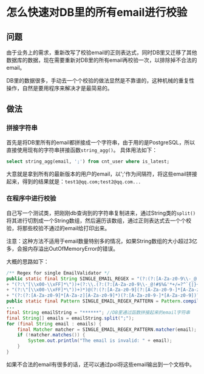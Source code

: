 # 怎么快速对DB里的所有email进行校验

## 问题

由于业务上的需求，重新改写了校验email的正则表达式，同时DB里又迁移了其他数据库的数据，现在需要重新对DB里的所有email再校验一次，以排除掉不合法的email。

DB里的数据很多，手动去一个个校验的做法显然是不靠谱的，这种机械的重复性操作，自然是要用程序来解决才是最简易的。
<!--more-->
## 做法
### 拼接字符串

首先是将DB里所有的email都拼接成一个字符串，由于用的是PostgreSQL，所以直接使用现有的字符串拼接函数`string_agg()`。
具体用法如下：
```sql
select string_agg(email, ';') from cnt_user where is_latest;
```

大意就是拿到所有的最新版本的用户的email，以';'作为间隔符，将这些email拼接起来，得到的结果就是：`test1@qq.com;test2@qq.com...`

### 在程序中进行校验

自己写一个测试类，把刚刚db查询到的字符串复制进来，通过String类的`split()`将其进行切割成一个String数组，然后遍历该数组，通过正则表达式去一个个校验，将那些校验不通过的email给打印出来。

注意：这种方法不适用于email数量特别多的情况，如果String数组的大小超过3亿多，会报内存溢出OutOfMemoryError的错误。

大概的思路如下：
```java
/** Regex for single EmailValidator */
public static final String SINGLE_EMAIL_REGEX = "(?:(?:[A-Za-z0-9\\-_@!#$%&'*+/=?^`{|}~]|(?:\\\\[\\x00-\\xFF]?)|"
+ "(?:\"[\\x00-\\xFF]*\"))+(?:\\.(?:(?:[A-Za-z0-9\\-_@!#$%&'*+/=?^`{|}~])|(?:\\\\[\\x00-\\xFF]?)|"
+ "(?:\"[\\x00-\\xFF]*\"))+)*)@(?:(?:[A-Za-z0-9](?:[A-Za-z0-9-]*[A-Za-z0-9])?\\.)+"
+ "(?:(?:[A-Za-z0-9]*[A-Za-z][A-Za-z0-9]*)(?:[A-Za-z0-9-]*[A-Za-z0-9])?))";
public static final Pattern SINGLE_EMAIL_REGEX_PATTERN = Pattern.compile(SINGLE_EMAIL_REGEX);
...
final String emailString = "******"; //DB里通过函数拼接起来的email字符串
final String[] emails = emailString.split(";");
for (final String email : emails) {
	final Matcher matcher = SINGLE_EMAIL_REGEX_PATTERN.matcher(email);
	if (!matcher.matches()) {
		System.out.println("The email is invalid: " + email);
	}
}
```

如果不合法的email有很多的话，还可以通过poi将这些email输出到一个文档中。
